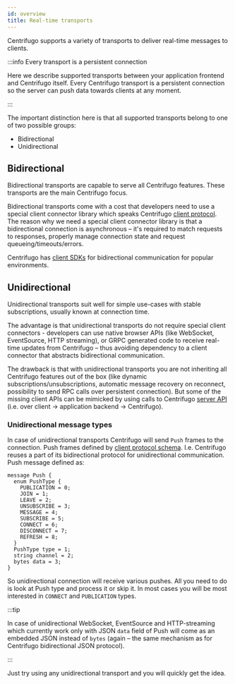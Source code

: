 ```yaml
---
id: overview
title: Real-time transports 
---
```


Centrifugo supports a variety of transports to deliver real-time messages to clients.

:::info Every transport is a persistent connection

Here we describe supported transports between your application frontend and Centrifugo itself. Every Centrifugo transport is a persistent connection so the server can push data towards clients at any moment.

:::

The important distinction here is that all supported transports belong to one of two possible groups:

* Bidirectional
* Unidirectional

## Bidirectional

Bidirectional transports are capable to serve all Centrifugo features. These transports are the main Centrifugo focus.

Bidirectional transports come with a cost that developers need to use a special client connector library which speaks Centrifugo [client protocol](./protocol.md). The reason why we need a special client connector library is that a bidirectional connection is asynchronous – it's required to match requests to responses, properly manage connection state and request queueing/timeouts/errors.

Centrifugo has [client SDKs](./client_sdk.md) for bidirectional communication for popular environments.

## Unidirectional

Unidirectional transports suit well for simple use-cases with stable subscriptions, usually known at connection time.

The advantage is that unidirectional transports do not require special client connectors - developers can use native browser APIs (like WebSocket, EventSource, HTTP streaming), or GRPC generated code to receive real-time updates from Centrifugo – thus avoiding dependency to a client connector that abstracts bidirectional communication.

The drawback is that with unidirectional transports you are not inheriting all Centrifugo features out of the box (like dynamic subscriptions/unsubscriptions, automatic message recovery on reconnect, possibility to send RPC calls over persistent connection). But some of the missing client APIs can be mimicked by using calls to Centrifugo [server API](../server/server_api.md) (i.e. over client -> application backend -> Centrifugo).

### Unidirectional message types

In case of unidirectional transports Centrifugo will send `Push` frames to the connection. Push frames defined by [client protocol schema](https://github.com/centrifugal/protocol/blob/master/definitions/client.proto). I.e. Centrifugo reuses a part of its bidirectional protocol for unidirectional communication. Push message defined as:

```
message Push {
  enum PushType {
    PUBLICATION = 0;
    JOIN = 1;
    LEAVE = 2;
    UNSUBSCRIBE = 3;
    MESSAGE = 4;
    SUBSCRIBE = 5;
    CONNECT = 6;
    DISCONNECT = 7;
    REFRESH = 8;
  }
  PushType type = 1;
  string channel = 2;
  bytes data = 3;
}
```

So unidirectional connection will receive various pushes. All you need to do is look at Push type and process it or skip it. In most cases you will be most interested in `CONNECT` and `PUBLICATION` types.

:::tip

In case of unidirectional WebSocket, EventSource and HTTP-streaming which currently work only with JSON `data` field of Push will come as an embedded JSON instead of `bytes` (again – the same mechanism as for Centrifugo bidirectional JSON protocol).

:::

Just try using any unidirectional transport and you will quickly get the idea.
